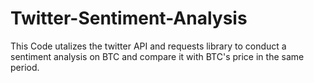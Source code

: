 # Twitter-Sentiment-Analysis
This Code utalizes the twitter API and requests library to conduct a sentiment analysis on BTC and compare it with BTC's price in the same period.
